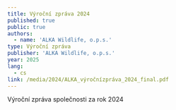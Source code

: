 ```yaml
---
title: Výroční zpráva 2024
published: true
public: true
authors:
  - name: 'ALKA Wildlife, o.p.s.'
type: Výroční zpráva
publisher: 'ALKA Wildlife, o.p.s.'
year: 2025
lang:
  - cs
link: /media/2024/ALKA_výročnízpráva_2024_final.pdf
---
```

Výroční zpráva společnosti za rok 2024
